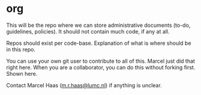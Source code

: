 # org

This will be the repo where we can store administrative documents (to-do, guidelines, policies). It should not contain much code, if any at all.

Repos should exist per code-base. Explanation of what is where should be in this repo.

You can use your own git user to contribute to all of this. Marcel just did that right here.
When you are a collaborator, you can do this without forking first. Shown here.

Contact Marcel Haas (m.r.haas@lumc.nl) if anything is unclear.
